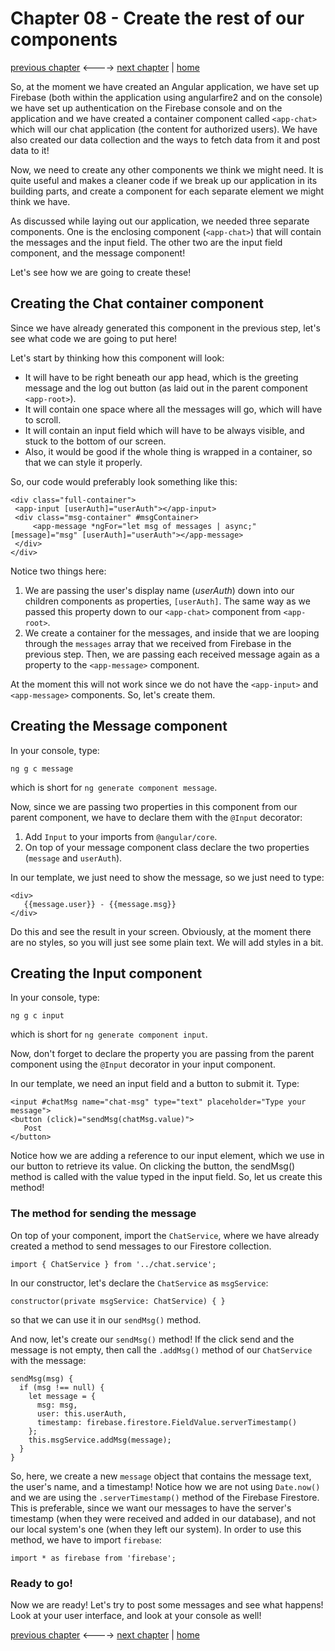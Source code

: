 # Chapter 08 - Create the rest of our components

[previous chapter](Chapter_07.md) <----> [next chapter](Chapter_09.md) | [home](README.md)

So, at the moment we have created an Angular application, we have set up Firebase (both within the application
  using angularfire2 and on the console) we have set up authentication on the Firebase
  console and on the application and we have created a container component called `<app-chat>` which
  will our chat application (the content for authorized users).
  We have also created our data collection and the ways to fetch data from it and post
  data to it!

Now, we need to create any other components we think we might need.
It is quite useful and makes a cleaner code if we break up our application
in its building parts, and create a component for each separate element we might
think we have.

As discussed while laying out our application, we needed three separate
components. One is the enclosing component (`<app-chat>`) that will contain the messages
and the input field. The other two are the input field component, and the message component!

Let's see how we are going to create these!

## Creating the Chat container component

Since we have already generated this component in the previous step, let's see
what code we are going to put here!

Let's start by thinking how this component will look:

* It will have to be right beneath our app head, which is the greeting message and the
log out button (as laid out in the parent component `<app-root>`).
* It will contain one space where all the messages will go, which will have to
scroll.
* It will contain an input field which will have to be always visible, and stuck to the
bottom of our screen.
* Also, it would be good if the whole thing is wrapped in a container, so that we can style
it properly.

So, our code would preferably look something like this:

```
<div class="full-container">
 <app-input [userAuth]="userAuth"></app-input>
 <div class="msg-container" #msgContainer>
     <app-message *ngFor="let msg of messages | async;" [message]="msg" [userAuth]="userAuth"></app-message>
 </div>
</div>
```

Notice two things here:
1. We are passing the user's display name (_userAuth_) down into our children components
as properties, `[userAuth]`. The same way as we passed this property down to our `<app-chat>`
component from `<app-root>`.
2. We create a container for the messages, and inside that we are looping through
the `messages` array that we received from Firebase in the previous step. Then, we are passing
each received message again as a property to the `<app-message>` component.

At the moment this will not work since we do not have the `<app-input>` and `<app-message>`
components. So, let's create them.

## Creating the Message component

In your console, type:
```
ng g c message
```
which is short for `ng generate component message`.

Now, since we are passing two properties in this component from our parent component,
we have to declare them with the `@Input` decorator:
1. Add `Input` to your imports from `@angular/core`.
2. On top of your message component class declare the two properties (`message` and `userAuth`).

In our template, we just need to show the message, so we just need to type:
```
<div>
   {{message.user}} - {{message.msg}}
</div>
```
Do this and see the result in your screen.
Obviously, at the moment there are no styles, so you will just see some plain text.
We will add styles in a bit.

## Creating the Input component

In your console, type:
```
ng g c input
```
which is short for `ng generate component input`.

Now, don't forget to declare the property you are passing from the parent
component using the `@Input` decorator in your input component.

In our template, we need an input field and a button to submit it.
Type:
```
<input #chatMsg name="chat-msg" type="text" placeholder="Type your message">
<button (click)="sendMsg(chatMsg.value)">
   Post
</button>
```
Notice how we are adding a reference to our input element, which we use in our button
to retrieve its value.
On clicking the button, the sendMsg() method is called with the value typed in the
input field. So, let us create this method!

### The method for sending the message
On top of your component, import the `ChatService`, where we have already created a
method to send messages to our Firestore collection.
```
import { ChatService } from '../chat.service';
```
In our constructor, let's declare the `ChatService` as `msgService`:
```
constructor(private msgService: ChatService) { }
```
so that we can use it in our `sendMsg()` method.

And now, let's create our `sendMsg()` method!
If the click send and the message is not empty, then call the `.addMsg()` method
of our `ChatService` with the message:
```
sendMsg(msg) {
  if (msg !== null) {
    let message = {
      msg: msg,
      user: this.userAuth,
      timestamp: firebase.firestore.FieldValue.serverTimestamp()
    };
    this.msgService.addMsg(message);
  }
}
```
So, here, we create a new `message` object that contains the message text,
the user's name, and a timestamp!
Notice how we are not using `Date.now()` and we are using the `.serverTimestamp()`
method of the Firebase Firestore. This is preferable, since we want our messages
to have the server's timestamp (when they were received and added in our database),
and not our local system's one (when they left our system).
In order to use this method, we have to import `firebase`:
```
import * as firebase from 'firebase';
```

### Ready to go!

Now we are ready!
Let's try to post some messages and see what happens!
Look at your user interface, and look at your console as well!


[previous chapter](Chapter_07.md) <----> [next chapter](Chapter_09.md) | [home](README.md)
